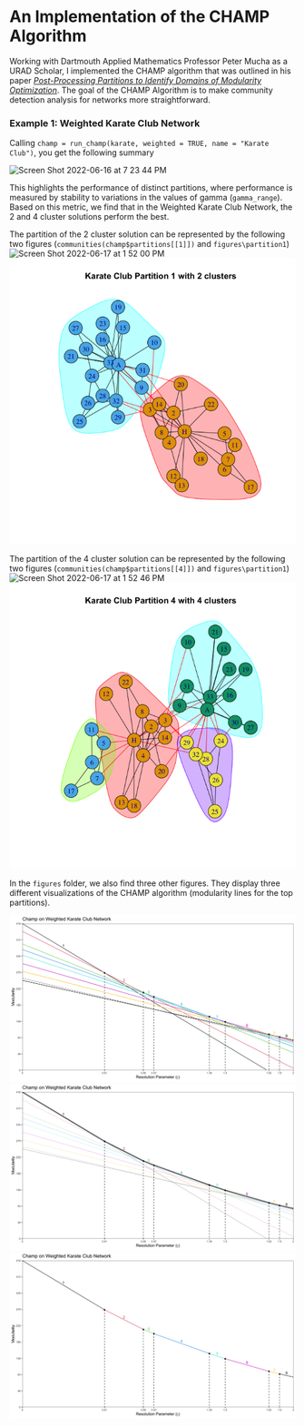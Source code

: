 # An Implementation of the CHAMP Algorithm
Working with Dartmouth Applied Mathematics Professor Peter Mucha as a URAD Scholar, 
I implemented the CHAMP algorithm that was outlined in his paper 
[*Post-Processing Partitions to Identify Domains of Modularity Optimization*](https://www.mdpi.com/1999-4893/10/3/93).
The goal of the CHAMP Algorithm is to make community detection analysis for networks more straightforward.

### Example 1: Weighted Karate Club Network
Calling ```champ = run_champ(karate, weighted = TRUE, name = "Karate Club")```, you get the following summary

<img width="697" alt="Screen Shot 2022-06-16 at 7 23 44 PM" src="https://user-images.githubusercontent.com/54069119/174203768-912a896c-9979-42cf-b99e-63a5ef9f35d0.png">

This highlights the performance of distinct partitions, where performance is measured by stability to variations in the values of gamma (```gamma_range```). Based on this metric, we find that in the Weighted Karate Club Network, the 2 and 4 cluster solutions perform the best.

The partition of the 2 cluster solution can be represented by the following two figures (```communities(champ$partitions[[1]])``` and ```figures\partition1```)
<img width="763" alt="Screen Shot 2022-06-17 at 1 52 00 PM" src="https://user-images.githubusercontent.com/54069119/174392590-ddcfbe77-d52d-449f-bfa6-d77ffe9d721e.png">
<img src="figures/partition1.png"/>

The partition of the 4 cluster solution can be represented by the following two figures (```communities(champ$partitions[[4]])``` and ```figures\partition1```)
<img width="754" alt="Screen Shot 2022-06-17 at 1 52 46 PM" src="https://user-images.githubusercontent.com/54069119/174392655-1751a5db-cc04-4a95-9ebb-8fb8b42b0b87.png">
<img src="figures/partition4.png"/>

In the ```figures``` folder, we also find three other figures. They display three different visualizations of the CHAMP algorithm (modularity lines for the top partitions).

<img src="figures/figure1.png"/>
<img src="figures/figure2.png"/>
<img src="figures/figure3.png"/>
